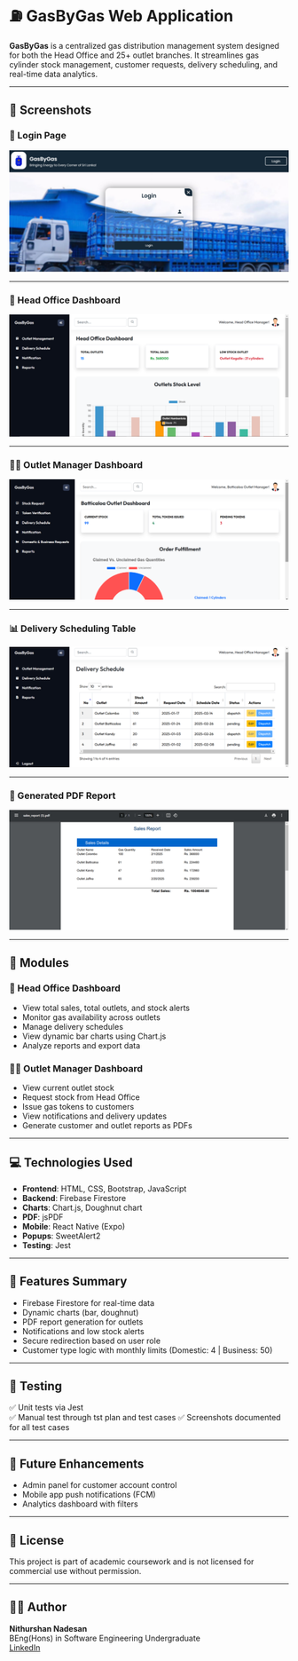 # ⛽ GasByGas Web Application

**GasByGas** is a centralized gas distribution management system designed for both the Head Office and 25+ outlet branches. It streamlines gas cylinder stock management, customer requests, delivery scheduling, and real-time data analytics.

---

## 📸 Screenshots

### 🔐 Login Page
![Login](screenshots/login.png)

---

### 🏢 Head Office Dashboard
![Head Office Dashboard](screenshots/head_dashboard.png)

---

### 🧑‍💼 Outlet Manager Dashboard
![Outlet Dashboard](screenshots/outlet_dashboard.png)

---

### 📊 Delivery Scheduling Table
![Schedule Table](screenshots/delivery_table.png)

---

### 📑 Generated PDF Report
![PDF Report](screenshots/pdf_report.png)

---

## 📌 Modules

### 🏢 Head Office Dashboard
- View total sales, total outlets, and stock alerts
- Monitor gas availability across outlets
- Manage delivery schedules
- View dynamic bar charts using Chart.js
- Analyze reports and export data

### 🧑‍💼 Outlet Manager Dashboard
- View current outlet stock
- Request stock from Head Office
- Issue gas tokens to customers
- View notifications and delivery updates
- Generate customer and outlet reports as PDFs

---

## 💻 Technologies Used

- **Frontend**: HTML, CSS, Bootstrap, JavaScript
- **Backend**: Firebase Firestore
- **Charts**: Chart.js, Doughnut chart
- **PDF**: jsPDF
- **Mobile**: React Native (Expo)
- **Popups**: SweetAlert2
- **Testing**: Jest

---

## 🚀 Features Summary

- Firebase Firestore for real-time data
- Dynamic charts (bar, doughnut)
- PDF report generation for outlets
- Notifications and low stock alerts
- Secure redirection based on user role
- Customer type logic with monthly limits (Domestic: 4 | Business: 50)

---

## 🧪 Testing

✅ Unit tests via Jest  
✅ Manual test through tst plan and test cases
✅ Screenshots documented for all test cases

---

## 📲 Future Enhancements

- Admin panel for customer account control   
- Mobile app push notifications (FCM)  
- Analytics dashboard with filters

---

## 📄 License

This project is part of academic coursework and is not licensed for commercial use without permission.

---

## 🙋‍♂️ Author

**Nithurshan Nadesan**  
BEng(Hons) in Software Engineering Undergraduate  
[LinkedIn](https://www.linkedin.com/in/nithurshan-nadesan/)



